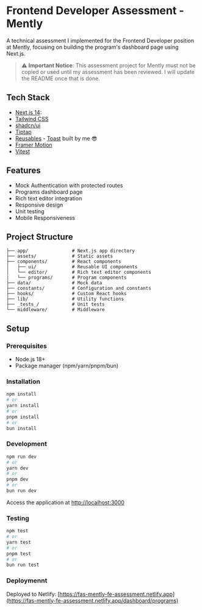# Frontend Developer Assessment - Mently

A technical assessment I implemented for the Frontend Developer position at Mently, focusing on building the program's dashboard page using Next.js.

> ⚠️ **Important Notice**: This assessment project for Mently must not be copied or used until my assessment has been reviewed. I will update the README once that is done.

## Tech Stack

- [Next.js 14](https://nextjs.org/):
- [Tailwind CSS](https://tailwindcss.com/)
- [shadcn/ui](https://ui.shadcn.com/)
- [Tiptap](https://tiptap.dev)
- [Reusables](https://reusables.vercel.app/) - [Toast](https://reusables.vercel.app/docs/components/notify) built by me 😎
- [Framer Motion](https://www.framer.com/motion/)
- [Vitest](https://vitest.dev/)

## Features

- Mock Authentication with protected routes
- Programs dashboard page
- Rich text editor integration
- Responsive design
- Unit testing
- Mobile Responsiveness

## Project Structure

```
├── app/                # Next.js app directory
├── assets/             # Static assets
├── components/         # React components
│   ├── ui/             # Reusable UI components
│   └── editor/         # Rich text editor components
|   └── programs/       # Program components
├── data/               # Mock data
├── constants/          # Configuration and constants
├── hooks/              # Custom React hooks
├── lib/                # Utility functions
├── _tests_/            # Unit tests
└── middleware/         # Middleware

```

## Setup

### Prerequisites

- Node.js 18+
- Package manager (npm/yarn/pnpm/bun)

### Installation

```bash
npm install
# or
yarn install
# or
pnpm install
# or
bun install
```

### Development

```bash
npm run dev
# or
yarn dev
# or
pnpm dev
# or
bun run dev
```

Access the application at [http://localhost:3000](http://localhost:3000)

### Testing

```bash
npm test
# or
yarn test
# or
pnpm test
# or
bun run test
```

### Deploymennt

Deployed to Netlify: [https://fas-mently-fe-assessment.netlify.app](https://fas-mently-fe-assessment.netlify.app/dashboard/programs)
